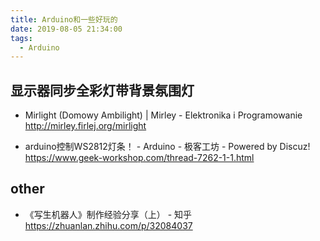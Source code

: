 ```yaml
---
title: Arduino和一些好玩的
date: 2019-08-05 21:34:00
tags:
  - Arduino
---
```






## 显示器同步全彩灯带背景氛围灯

* Mirlight (Domowy Ambilight) | Mirley - Elektronika i Programowanie  
http://mirley.firlej.org/mirlight


* arduino控制WS2812灯条！ - Arduino - 极客工坊 - Powered by Discuz!  
https://www.geek-workshop.com/thread-7262-1-1.html



## other

* 《写生机器人》制作经验分享（上） - 知乎  
https://zhuanlan.zhihu.com/p/32084037




